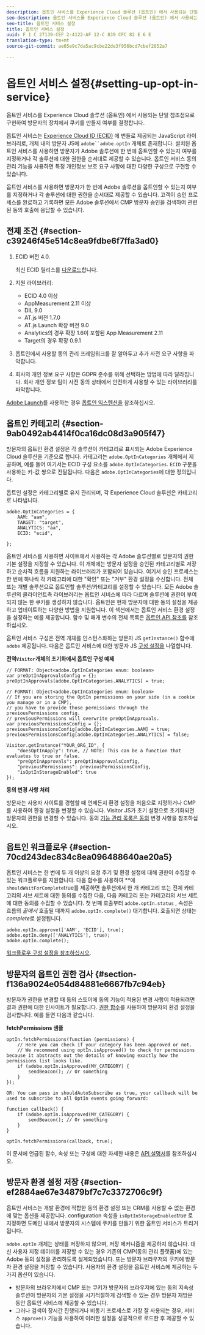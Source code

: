 ```yaml
---
description: 옵트인 서비스를 Experience Cloud 솔루션 (옵트인) 에서 사용되는 단일 참조점으로 구현하여 방문자의 장치에서 쿠키를 만들지 여부를 결정합니다.
seo-description: 옵트인 서비스를 Experience Cloud 솔루션 (옵트인) 에서 사용되는 단일 참조점으로 구현하여 방문자의 장치에서 쿠키를 만들지 여부를 결정합니다.
seo-title: 옵트인 서비스 설정
title: 옵트인 서비스 설정
uuid: F 1 C 27139-CEF 2-4122-AF 12-C 839 CFC 82 E 6 E
translation-type: tm+mt
source-git-commit: ae65e9c7da5ac9cbe22de3f956bcd7cbef2052a7

---
```



# 옵트인 서비스 설정{#setting-up-opt-in-service}

옵트인 서비스를 Experience Cloud 솔루션 (옵트인) 에서 사용되는 단일 참조점으로 구현하여 방문자의 장치에서 쿠키를 만들지 여부를 결정합니다.

옵트인 서비스는 [Experience Cloud ID (ECID)](https://marketing.adobe.com/resources/help/en_US/mcvid/) 에 번들로 제공되는 JavaScript 라이브러리로, 개체 내의 방문자 JS에 `adobe``adobe.optIn` 개체로 존재합니다. 설치된 옵트인 서비스를 사용하면 방문자가 Adobe 솔루션에 한 번에 옵트인할 수 있는지 여부를 지정하거나 각 솔루션에 대한 권한을 순서대로 제공할 수 있습니다. 옵트인 서비스 동의 관리 기능을 사용하면 특정 개인정보 보호 요구 사항에 대한 다양한 구성으로 구현할 수 있습니다.

옵트인 서비스를 사용하면 방문자가 한 번에 Adobe 솔루션을 옵트인할 수 있는지 여부를 지정하거나 각 솔루션에 대한 권한을 순서대로 제공할 수 있습니다. 고객이 승인 프로세스를 완료하고 기록하면 모든 Adobe 솔루션에서 CMP 방문자 승인을 검색하여 관련된 동의 호출에 응답할 수 있습니다.

## 전제 조건 {#section-c39246f45e514c8ea9fdbe6f7ffa3ad0}

1. ECID 버전 4.0.

   최신 ECID 릴리스를 [다운로드](https://github.com/Adobe-Marketing-Cloud/id-service/releases)합니다.

1. 지원 라이브러리:

   * ECID 4.0 이상
   * AppMeasurement 2.11 이상
   * DIL 9.0
   * AT.js 버전 1.7.0
   * AT.js Launch 확장 버전 9.0
   * Analytics의 경우 확장 1.6이 포함된 App Measurement 2.11
   * Target의 경우 확장 0.9.1

1. 옵트인에서 사용할 동의 관리 프레임워크를 잘 알아두고 추가 사전 요구 사항을 파악합니다.

   <!--
   For IAB, see here for additional pre-reqs.
   -->

1. 회사의 개인 정보 요구 사항은 GDPR 준수를 위해 선택하는 방법에 따라 달라집니다. 회사 개인 정보 팀이 사전 동의 상태에서 안전하게 사용할 수 있는 라이브러리를 파악합니다.

[Adobe Launch](https://docs.adobelaunch.com/)를 사용하는 경우 [옵트인 익스텐션을](../../mcvid-implementation-guides/opt-in-service/launch.md) 참조하십시오.

## 옵트인 카테고리 {#section-9ab0492ab4414f0ca16dc08d3a905f47}

방문자의 옵트인 환경 설정은 각 솔루션이 카테고리로 표시되는 Adobe Experience Cloud 솔루션을 기준으로 합니다. 카테고리는 `adobe.OptInCategories` 개체에서 제공하며, 예를 들어 여기서는 ECID 구성 요소를 `adobe.OptInCategories`. `ECID` 구문을 사용하는 키-값 쌍으로 전달됩니다. 다음은 `adobe.OptInCategories`에 대한 정의입니다.

옵트인 설정은 카테고리별로 유지 관리되며, 각 Experience Cloud 솔루션은 카테고리로 나타냅니다.

```
adobe.OptInCategories = { 
    AAM: "aam", 
    TARGET: "target",  
    ANALYTICS: "aa", 
    ECID: "ecid", 
     
};
```

옵트인 서비스를 사용하면 사이트에서 사용하는 각 Adobe 솔루션별로 방문자의 권한 기본 설정을 지정할 수 있습니다. 이 개체에는 방문자 설정을 승인된 카테고리별로 저장하고 순차적 흐름을 지원하는 라이브러리가 포함되어 있습니다. 여기서 승인 프로세스는 한 번에 하나씩 각 카테고리에 대한 &quot;확인&quot; 또는 &quot;거부&quot; 환경 설정을 수신합니다. 전체 또는 개별 솔루션으로 옵트인할 솔루션/카테고리를 설정할 수 있습니다.
모든 Adobe 솔루션의 클라이언트측 라이브러리는 옵트인 서비스에 따라 다르며 솔루션에 권한이 부여되지 않는 한 쿠키를 생성하지 않습니다. 옵트인은 현재 방문자에 대한 동의 설정을 제공하고 업데이트하는 다양한 방법을 지원합니다. 이 섹션에서는 옵트인 서비스 환경 설정을 설정하는 예를 제공합니다. 함수 및 매개 변수의 전체 목록은 [옵트인 API 참조를](../../mcvid-implementation-guides/opt-in-service/api.md#reference-4f30152333dd4990ab10c1b8b82fc867) 참조하십시오.

옵트인 서비스 구성은 전역 개체를 인스턴스화하는 방문자 JS `getInstance()` 함수에 `adobe` 제공됩니다. 다음은 옵트인 서비스에 대한 방문자 JS [구성 설정을](../../mcvid-implementation-guides/opt-in-service/api.md#section-d66018342baf401389f248bb381becbf) 나열합니다.

**전역`Visitor`개체의 초기화에서 옵트인 구성 예제**

```
// FORMAT: Object<adobe.OptInCategories enum: boolean> 
var preOptInApprovalsConfig = {}; 
preOptInApprovals[adobe.OptInCategories.ANALYTICS] = true; 
  
// FORMAT: Object<adobe.OptInCategories enum: boolean> 
// If you are storing the OptIn permissions on your side (in a cookie you manage or in a CMP), 
// you have to provide those permissions through the previousPermissions config. 
// previousPermissions will overwrite preOptInApprovals. 
var previousPermissionsConfig = {}; 
previousPermissionsConfig[adobe.OptInCategories.AAM] = true; 
previousPermissionsConfig[adobe.OptInCategories.ANALYTICS] = false; 
  
Visitor.getInstance("YOUR_ORG_ID", { 
    "doesOptInApply": true, // NOTE: This can be a function that evaluates to true or false. 
    "preOptInApprovals": preOptInApprovalsConfig, 
    "previousPermissions": previousPermissionsConfig, 
    "isOptInStorageEnabled": true 
});
```

**동의 변경 사항 처리**

방문자는 사용자 사이트를 경험할 때 언제든지 환경 설정을 처음으로 지정하거나 CMP를 사용하여 환경 설정을 변경할 수 있습니다. Visitor JS가 초기 설정으로 초기화되면 방문자의 권한을 변경할 수 있습니다. 동의 [기능 관리 목록은 동의](../../mcvid-implementation-guides/opt-in-service/api.md#section-c3d85403ff0d4394bd775c39f3d001fc) 변경 사항을 참조하십시오.

<!--
<p> *** <b>sample code block </b>*** </p>
-->

## 옵트인 워크플로우 {#section-70cd243dec834c8ea096488640ae20a5}

옵트인 서비스는 한 번에 두 개 이상의 요청 주기 및 환경 설정에 대해 권한이 수집할 수 있는 워크플로우를 지원합니다. 다음 함수를 사용하여 **에 `shouldWaitForComplete`true를 제공하면 솔루션에서 한 개 카테고리 또는 전체 카테고리의 서브 세트에 대한 동의를 수집한 다음, 다음 카테고리 또는 카테고리의 서브 세트에 대한 동의를 수집할 수 있습니다. 첫 번째 호출부터 `adobe.optIn.status` , 속성은 흐름의 *끝에서* 호출될 때까지 `adobe.optIn.complete()` 대기합니다. 호출되면 상태는 *complete*로 설정됩니다.

```
adobe.optIn.approve(['AAM', 'ECID'], true); 
adobe.optIn.deny(['ANALYTICS'], true); 
adobe.optIn.complete();
```

[워크플로우 구성 설정을 참조하십시오](../../mcvid-implementation-guides/opt-in-service/api.md#section-2c5adfa5459c4e72b96d2693123a53c2).

## 방문자의 옵트인 권한 검사 {#section-f136a9024e054d84881e6667fb7c94eb}

방문자가 권한을 변경할 때 동의 스토어에 동의 기능이 적용된 변경 사항이 적용되려면 결과 권한에 대한 인사이트가 필요합니다. [권한 함수](../../mcvid-implementation-guides/opt-in-service/api.md#section-7fe57279b5b44b4f8fe47e336df60155)를 사용하여 방문자의 환경 설정을 검사합니다. 예를 들면 다음과 같습니다.

**fetchPermissions 샘플**

```
optIn.fetchPermissions(function (permissions) { 
    // Here you can check if your category has been approved or not. 
    // We recommend using optIn.isApproved() to check for permissions because it abstracts out the details of knowing exactly how the permissions list looks like. 
    if (adobe.optIn.isApproved(MY_CATEGORY) { 
        sendBeacon(); // Or something 
    } 
});

OR: You can pass in shouldAutoSubscribe as true, your callback will be used to subscribe to all OptIn events going forward:

function callback() { 
    if (adobe.optIn.isApproved(MY_CATEGORY) { 
        sendBeacon(); // Or something 
    } 
}

optIn.fetchPermissions(callback, true);
```

이 문서에 언급된 함수, 속성 또는 구성에 대한 자세한 내용은 [API 설명서](../../mcvid-implementation-guides/opt-in-service/api.md#reference-4f30152333dd4990ab10c1b8b82fc867)를 참조하십시오.

## 방문자 환경 설정 저장 {#section-ef2884ae67e34879bf7c7c3372706c9f}

옵트인 서비스는 개발 환경에 적합한 동의 환경 설정 또는 CRM를 사용할 수 없는 환경에 맞는 옵션을 제공합니다. configuration 속성을 `isOptInStorageEnabled`*true* 로 지정하면 도메인 내에서 방문자의 시스템에 쿠키를 만들기 위한 옵트인 서비스가 트리거됩니다.

`adobe.optIn` 개체는 상태를 저장하지 않으며, 저장 메커니즘을 제공하지 않습니다. 대신 사용자 지정 데이터를 저장할 수 있는 경우 기존의 CMP(동의 관리 플랫폼)에 있는 Adobe 동의 설정을 관리하도록 설계되었습니다. 또는 방문자 브라우저의 쿠키에 방문자 환경 설정을 저장할 수 있습니다. 사용자의 환경 설정을 옵트인 서비스에 제공하는 두 가지 옵션이 있습니다.

* 방문자의 브라우저에서 CMP 또는 쿠키가 방문자의 브라우저에 있는 동의 지속성 솔루션이 방문자의 기본 설정을 시기적절하게 검색할 수 있는 경우 방문자 재방문 동안 옵트인 서비스에 제공할 수 있습니다.
* 그러나 검색이 장시간 진행되거나 비동기 프로세스로 가장 잘 사용되는 경우, 서비스 `approve()` 기능을 사용하여 이러한 설정을 성공적으로 로드한 후 제공할 수 있습니다.

